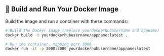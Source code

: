 ## 🚀 Build and Run Your Docker Image

Build the image and run a container with these commands:

```bash
# Build the Docker image (replace yourdockerhubusername and appname)
docker build -t yourdockerhubusername/appname:latest .

# Run the container, mapping port 3000
docker run -it -p 3000:3000 yourdockerhubusername/appname:latest
